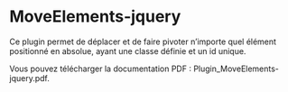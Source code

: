 # MoveElements-jquery

Ce plugin permet de déplacer et de faire pivoter n’importe quel élément positionné en absolue, ayant une classe définie et un id unique.

Vous pouvez télécharger la documentation PDF : Plugin_MoveElements-jquery.pdf.
